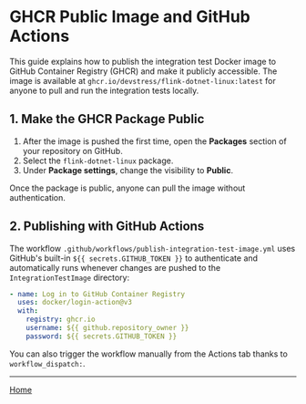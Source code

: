 # GHCR Public Image and GitHub Actions

This guide explains how to publish the integration test Docker image to GitHub Container Registry (GHCR) and make it publicly accessible.
The image is available at `ghcr.io/devstress/flink-dotnet-linux:latest` for anyone to pull and run the integration tests locally.

## 1. Make the GHCR Package Public

1. After the image is pushed the first time, open the **Packages** section of your repository on GitHub.
2. Select the `flink-dotnet-linux` package.
3. Under **Package settings**, change the visibility to **Public**.

Once the package is public, anyone can pull the image without authentication.

## 2. Publishing with GitHub Actions

The workflow `.github/workflows/publish-integration-test-image.yml` uses GitHub's built-in `${{ secrets.GITHUB_TOKEN }}` to authenticate and automatically runs whenever changes are pushed to the `IntegrationTestImage` directory:

```yaml
- name: Log in to GitHub Container Registry
  uses: docker/login-action@v3
  with:
    registry: ghcr.io
    username: ${{ github.repository_owner }}
    password: ${{ secrets.GITHUB_TOKEN }}
```

You can also trigger the workflow manually from the Actions tab thanks to `workflow_dispatch:`.

---
[Home](./Wiki-Structure-Outline.md)
